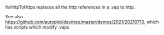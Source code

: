 fixHttpToHttps replaces all the http references in a .vap to http.

See also https://github.com/autoplot/dev/tree/master/demos/2021/20210713, which has scripts which modify .vaps
